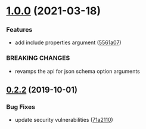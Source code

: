 # [1.0.0](https://github.com/Lemonpeach/sequelize-to-json-schema/compare/v0.2.2...v1.0.0) (2021-03-18)


### Features

* add include properties argument ([5561a07](https://github.com/Lemonpeach/sequelize-to-json-schema/commit/5561a0777954f44b1614af39538cdf99363fa195))


### BREAKING CHANGES

* revamps the api for json schema option arguments

## [0.2.2](https://github.com/Lemonpeach/sequelize-to-json-schema/compare/v0.2.1...v0.2.2) (2019-10-01)


### Bug Fixes

* update security vulnerabilities ([71a2110](https://github.com/Lemonpeach/sequelize-to-json-schema/commit/71a2110))
